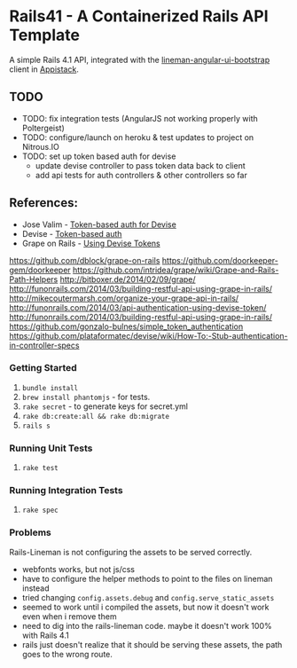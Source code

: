 # Rails41 - A Containerized Rails API Template

A simple Rails 4.1 API, integrated with the [lineman-angular-ui-bootstrap](https://github.com/dcunited001/lineman-angular-ui-bootstrap) client 
in [Appistack](https://github.com/dcunited001/appistack).

## TODO
- TODO: fix integration tests (AngularJS not working properly with Poltergeist)
- TODO: configure/launch on heroku & test updates to project on Nitrous.IO
- TODO: set up token based auth for devise
  - update devise controller to pass token data back to client
  - add api tests for auth controllers & other controllers so far

## References:
- Jose Valim - [Token-based auth for Devise](https://gist.github.com/josevalim/fb706b1e933ef01e4fb6)
- Devise - [Token-based auth](https://github.com/plataformatec/devise/wiki/How-To:-Simple-Token-Authentication-Example)
- Grape on Rails - [Using Devise Tokens](http://funonrails.com/2014/03/api-authentication-using-devise-token/)

 https://github.com/dblock/grape-on-rails
 https://github.com/doorkeeper-gem/doorkeeper
 https://github.com/intridea/grape/wiki/Grape-and-Rails-Path-Helpers
 http://bitboxer.de/2014/02/09/grape/
 http://funonrails.com/2014/03/building-restful-api-using-grape-in-rails/
 http://mikecoutermarsh.com/organize-your-grape-api-in-rails/
 http://funonrails.com/2014/03/api-authentication-using-devise-token/
 http://funonrails.com/2014/03/building-restful-api-using-grape-in-rails/
 https://github.com/gonzalo-bulnes/simple_token_authentication
 https://github.com/plataformatec/devise/wiki/How-To:-Stub-authentication-in-controller-specs

### Getting Started

1. `bundle install`
1. `brew install phantomjs` - for tests.
1. `rake secret` - to generate keys for secret.yml
1. `rake db:create:all && rake db:migrate`
1. `rails s`

### Running Unit Tests

1. `rake test`

### Running Integration Tests

1. `rake spec`

### Problems

Rails-Lineman is not configuring the assets to be served correctly.
- webfonts works, but not js/css
- have to configure the helper methods to point to the files on lineman instead
- tried changing `config.assets.debug` and `config.serve_static_assets`
- seemed to work until i compiled the assets, but now it doesn't work even when i remove them
- need to dig into the rails-lineman code.  maybe it doesn't work 100% with Rails 4.1
- rails just doesn't realize that it should be serving these assets, the path goes to the wrong route.